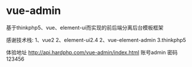 # vue-admin

基于thinkphp5、vue、element-ui而实现的前后端分离后台模板框架

感谢技术栈:
1、vue2
2、element-ui2.4
2、vue-element-admin
3.thinkphp5

体验地址
http://api.hardphp.com/vue-admin/index.html
账号admin
密码123456

